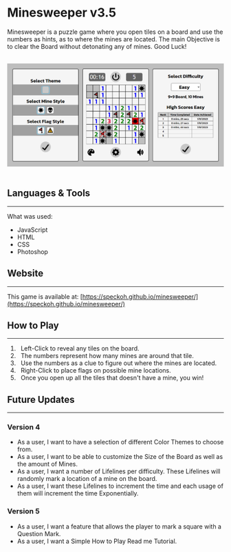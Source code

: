 # Minesweeper v3.5
 
 Minesweeper is a puzzle game where you open tiles on a board and use the numbers as hints, as to where the mines are located. The main Objective is to clear the Board without detonating any of mines. Good Luck!

&nbsp;
 ![alt game screenshot](assets/minesweeper_sn.jpeg)
&nbsp;
## Languages & Tools
 ---
 What was used:
 - JavaScript
 - HTML
 - CSS
 - Photoshop
 
## Website
 ---
 This game is available at: [https://speckoh.github.io/minesweeper/](https://speckoh.github.io/minesweeper/)

## How to Play
 ---
 1. &nbsp; Left-Click to reveal any tiles on the board.
 2. &nbsp; The numbers represent how many mines are around that tile.
 3. &nbsp; Use the numbers as a clue to figure out where the mines are located.
 4. &nbsp; Right-Click to place flags on possible mine locations.
 5. &nbsp; Once you open up all the tiles that doesn't have a mine, you win!

## Future Updates 
 ---
### Version 4
 - As a user, I want to have a selection of different Color Themes to choose from.
 - As a user, I want to be able to customize the Size of the Board as well as the amount of Mines.
 - As a user, I want a number of Lifelines per difficulty. These Lifelines will randomly mark a location of a mine on the board.
 - As a user, I want these Lifelines to increment the time and each usage of them will increment the time Exponentially.

### Version 5
 - As a user, I want a feature that allows the player to mark a square with a Question Mark.
 - As a user, I want a Simple How to Play Read me Tutorial.